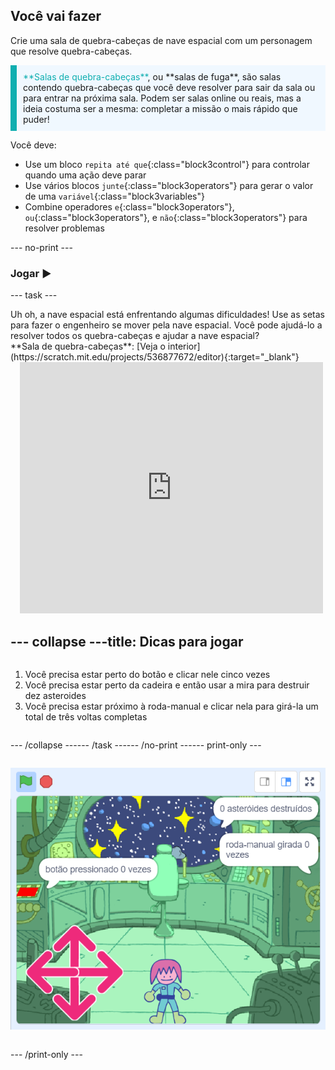 ## Você vai fazer

Crie uma sala de quebra-cabeças de nave espacial com um personagem que resolve quebra-cabeças.

<p style="border-left: solid; border-width:10px; border-color: #0faeb0; background-color: aliceblue; padding: 10px;">
<span style="color: #0faeb0">**Salas de quebra-cabeças**</span>, ou **salas de fuga**, são salas contendo quebra-cabeças que você deve resolver para sair da sala ou para entrar na próxima sala. Podem ser salas online ou reais, mas a ideia costuma ser a mesma: completar a missão o mais rápido que puder!
</p>

Você deve:
+ Use um bloco `repita até que`{:class="block3control"} para controlar quando uma ação deve parar
+ Use vários blocos `junte`{:class="block3operators"} para gerar o valor de uma `variável`{:class="block3variables"}
+ Combine operadores `e`{:class="block3operators"}, `ou`{:class="block3operators"}, e `não`{:class="block3operators"} para resolver problemas

--- no-print ---

### Jogar ▶️

--- task ---

<div style="display: flex; flex-wrap: wrap">
<div style="flex-basis: 175px; flex-grow: 1">  
Uh oh, a nave espacial está enfrentando algumas dificuldades! Use as setas para fazer o engenheiro se mover pela nave espacial. Você pode ajudá-lo a resolver todos os quebra-cabeças e ajudar a nave espacial?
</div>
<div>
**Sala de quebra-cabeças**: [Veja o interior](https://scratch.mit.edu/projects/536877672/editor){:target="_blank"}
<div class="scratch-preview" style="margin-left: 15px;">
  <iframe allowtransparency="true" width="485" height="402" src="https://scratch.mit.edu/projects/embed/1087018940/?autostart=false" frameborder="0"></iframe>
</div>

</div>

--- collapse ---
---
title: Dicas para jogar
---

1. Você precisa estar perto do botão e clicar nele cinco vezes
2. Você precisa estar perto da cadeira e então usar a mira para destruir dez asteroides
3. Você precisa estar próximo à roda-manual e clicar nela para girá-la um total de três voltas completas


--- /collapse ---

--- /task ---

--- /no-print ---

--- print-only ---

![Projeto concluído](images/showcase_static.png)

--- /print-only ---


